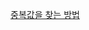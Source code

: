 [중복값을 찾는 방법](https://kimsyoung.tistory.com/entry/SQL%EC%97%90%EC%84%9C-%EC%A4%91%EB%B3%B5%EA%B0%92-%EC%B0%BE%EB%8A%94-%EB%B0%A9%EB%B2%95)